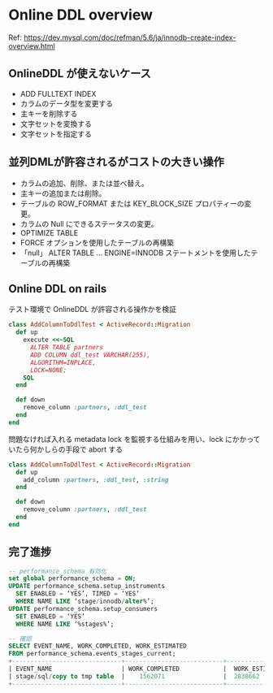 # Online DDL overview
Ref: https://dev.mysql.com/doc/refman/5.6/ja/innodb-create-index-overview.html

## OnlineDDL が使えないケース
* ADD FULLTEXT INDEX
* カラムのデータ型を変更する
* 主キーを削除する
* 文字セットを変換する
* 文字セットを指定する

## 並列DMLが許容されるがコストの大きい操作
* カラムの追加、削除、または並べ替え。
* 主キーの追加または削除。
* テーブルの ROW_FORMAT または KEY_BLOCK_SIZE プロパティーの変更。
* カラムの Null にできるステータスの変更。
* OPTIMIZE TABLE
* FORCE オプションを使用したテーブルの再構築
* 「null」 ALTER TABLE ... ENGINE=INNODB ステートメントを使用したテーブルの再構築

## Online DDL on rails
テスト環境で OnlineDDL が許容される操作かを検証
```ruby
class AddColumnToDdlTest < ActiveRecord::Migration
  def up
    execute <<~SQL
      ALTER TABLE partners
      ADD COLUMN ddl_test VARCHAR(255),
      ALGORITHM=INPLACE,
      LOCK=NONE;
    SQL
  end

  def down
    remove_column :partners, :ddl_test
  end
end
```

問題なければ入れる
metadata lock を監視する仕組みを用い、lock にかかっていたら何かしらの手段で abort する
```ruby
class AddColumnToDdlTest < ActiveRecord::Migration
  def up
    add_column :partners, :ddl_test, :string
  end

  def down
    remove_column :partners, :ddl_test
  end
end
```

## 完了進捗
```sql
-- performance_schema 有効化
set global performance_schema = ON;
UPDATE performance_schema.setup_instruments
  SET ENABLED = ‘YES’, TIMED = ‘YES’
  WHERE NAME LIKE ‘stage/innodb/alter%’;
UPDATE performance_schema.setup_consumers
  SET ENABLED = ‘YES’
  WHERE NAME LIKE ‘%stages%’;

-- 確認
SELECT EVENT_NAME, WORK_COMPLETED, WORK_ESTIMATED
FROM performance_schema.events_stages_current;
+------------------------------+---------------------------+-----------------------+
| EVENT_NAME                   | WORK_COMPLETED            |  WORK_ESTIMATED       |
| stage/sql/copy to tmp table  |    1562071                |  2838662              |
+------------------------------+---------------------------+-----------------------+
```
